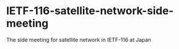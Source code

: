 # IETF-116-satellite-network-side-meeting
The side meeting for satellite network in IETF-116 at Japan

